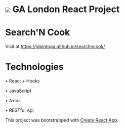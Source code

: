 # ![](https://ga-dash.s3.amazonaws.com/production/assets/logo-9f88ae6c9c3871690e33280fcf557f33.png) GA London React Project

# Search'N Cook

Visit at https://jdpintoga.github.io/searchncook/

# Technologies

• React + Hooks

• JavaScript

• Axios

• RESTful Api

This project was bootstrapped with [Create React App](https://github.com/facebook/create-react-app).
